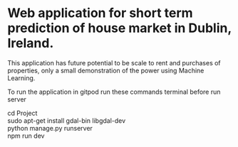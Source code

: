 # Web application for short term prediction of house market in Dublin, Ireland.
This application has future potential to be scale to rent and purchases of properties, only a small demonstration of the power using Machine Learning. <br>

To run the application in gitpod run these commands terminal before run server <br>

cd Project<br>
sudo apt-get install gdal-bin libgdal-dev<br>
python manage.py runserver<br>
npm run dev<br>

